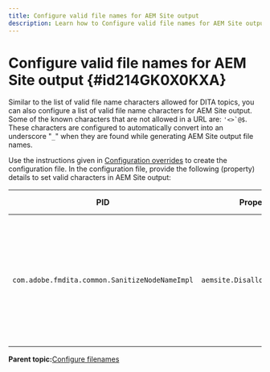 ```yaml
---
title: Configure valid file names for AEM Site output
description: Learn how to Configure valid file names for AEM Site output
---
```


# Configure valid file names for AEM Site output {#id214GK0X0KXA}

Similar to the list of valid file name characters allowed for DITA topics, you can also configure a list of valid file name characters for AEM Site output. Some of the known characters that are not allowed in a URL are: ``'<>`@$``. These characters are configured to automatically convert into an underscore "`_`" when they are found while generating AEM Site output file names.

Use the instructions given in [Configuration overrides](download-install-additional-config-override.md#) to create the configuration file. In the configuration file, provide the following \(property\) details to set valid characters in AEM Site output:

|PID|Property Key|Property Value|
|---|------------|--------------|
|`com.adobe.fmdita.common.SanitizeNodeNameImpl`|`aemsite.DisallowedFileNameChars`|Add characters that you want to replace with an underscore in the AEM Site output file names. \n **Default value**: ``'<\>\`@$``|

**Parent topic:**[Configure filenames](conf-file-names.md)

